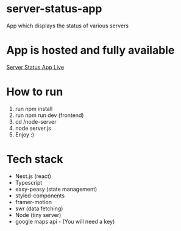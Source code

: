 # server-status-app
App which displays the status of various servers

# App is hosted and fully available
[Server Status App Live](https://server-status-app.vercel.app/)

# How to run

1. run npm install 
2. run npm run dev (frontend)
3. cd /node-server
4. node server.js
5. Enjoy :)

# Tech stack
- Next.js (react)
- Typescript
- easy-peasy (state management)
- styled-components
- framer-motion
- swr (data fetching)
- Node (tiny server)
- google maps api - (You will need a key)